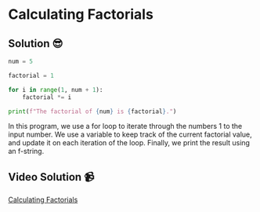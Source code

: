 # Calculating Factorials

## Solution 😎

```python
num = 5

factorial = 1

for i in range(1, num + 1):
    factorial *= i

print(f"The factorial of {num} is {factorial}.")
```

In this program, we use a for loop to iterate through the numbers 1 to the input number. We use a variable to keep track of the current factorial value, and update it on each iteration of the loop. Finally, we print the result using an f-string.

## Video Solution 📹

[Calculating Factorials](https://drive.google.com/file/d/1j08etyS9PM_ks32mAIHMvDN_PZXalg-I/view?usp=share_link)
